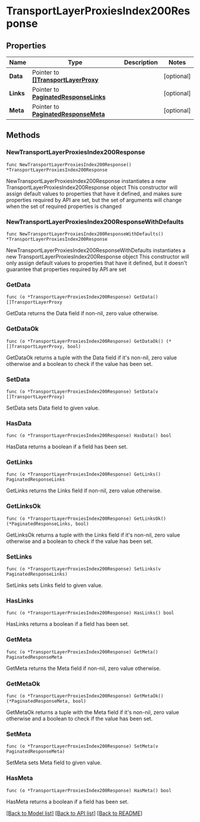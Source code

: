 # TransportLayerProxiesIndex200Response

## Properties

Name | Type | Description | Notes
------------ | ------------- | ------------- | -------------
**Data** | Pointer to [**[]TransportLayerProxy**](TransportLayerProxy.md) |  | [optional] 
**Links** | Pointer to [**PaginatedResponseLinks**](PaginatedResponseLinks.md) |  | [optional] 
**Meta** | Pointer to [**PaginatedResponseMeta**](PaginatedResponseMeta.md) |  | [optional] 

## Methods

### NewTransportLayerProxiesIndex200Response

`func NewTransportLayerProxiesIndex200Response() *TransportLayerProxiesIndex200Response`

NewTransportLayerProxiesIndex200Response instantiates a new TransportLayerProxiesIndex200Response object
This constructor will assign default values to properties that have it defined,
and makes sure properties required by API are set, but the set of arguments
will change when the set of required properties is changed

### NewTransportLayerProxiesIndex200ResponseWithDefaults

`func NewTransportLayerProxiesIndex200ResponseWithDefaults() *TransportLayerProxiesIndex200Response`

NewTransportLayerProxiesIndex200ResponseWithDefaults instantiates a new TransportLayerProxiesIndex200Response object
This constructor will only assign default values to properties that have it defined,
but it doesn't guarantee that properties required by API are set

### GetData

`func (o *TransportLayerProxiesIndex200Response) GetData() []TransportLayerProxy`

GetData returns the Data field if non-nil, zero value otherwise.

### GetDataOk

`func (o *TransportLayerProxiesIndex200Response) GetDataOk() (*[]TransportLayerProxy, bool)`

GetDataOk returns a tuple with the Data field if it's non-nil, zero value otherwise
and a boolean to check if the value has been set.

### SetData

`func (o *TransportLayerProxiesIndex200Response) SetData(v []TransportLayerProxy)`

SetData sets Data field to given value.

### HasData

`func (o *TransportLayerProxiesIndex200Response) HasData() bool`

HasData returns a boolean if a field has been set.

### GetLinks

`func (o *TransportLayerProxiesIndex200Response) GetLinks() PaginatedResponseLinks`

GetLinks returns the Links field if non-nil, zero value otherwise.

### GetLinksOk

`func (o *TransportLayerProxiesIndex200Response) GetLinksOk() (*PaginatedResponseLinks, bool)`

GetLinksOk returns a tuple with the Links field if it's non-nil, zero value otherwise
and a boolean to check if the value has been set.

### SetLinks

`func (o *TransportLayerProxiesIndex200Response) SetLinks(v PaginatedResponseLinks)`

SetLinks sets Links field to given value.

### HasLinks

`func (o *TransportLayerProxiesIndex200Response) HasLinks() bool`

HasLinks returns a boolean if a field has been set.

### GetMeta

`func (o *TransportLayerProxiesIndex200Response) GetMeta() PaginatedResponseMeta`

GetMeta returns the Meta field if non-nil, zero value otherwise.

### GetMetaOk

`func (o *TransportLayerProxiesIndex200Response) GetMetaOk() (*PaginatedResponseMeta, bool)`

GetMetaOk returns a tuple with the Meta field if it's non-nil, zero value otherwise
and a boolean to check if the value has been set.

### SetMeta

`func (o *TransportLayerProxiesIndex200Response) SetMeta(v PaginatedResponseMeta)`

SetMeta sets Meta field to given value.

### HasMeta

`func (o *TransportLayerProxiesIndex200Response) HasMeta() bool`

HasMeta returns a boolean if a field has been set.


[[Back to Model list]](../README.md#documentation-for-models) [[Back to API list]](../README.md#documentation-for-api-endpoints) [[Back to README]](../README.md)


